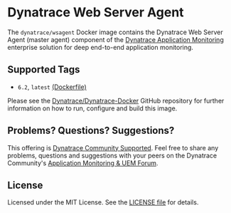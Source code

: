 # Dynatrace Web Server Agent

The `dynatrace/wsagent` Docker image contains the Dynatrace Web Server Agent (master agent) component of the [Dynatrace Application Monitoring](http://www.dynatrace.com/en/products/application-monitoring.html) enterprise solution for deep end-to-end application monitoring.

## Supported Tags

- `6.2`, `latest` [(Dockerfile)](https://github.com/dynaTrace/Dynatrace-Docker/blob/master/Dynatrace-WebServer-Agent/Dockerfile)

Please see the [Dynatrace/Dynatrace-Docker](https://github.com/dynaTrace/Dynatrace-Docker/tree/master/Dynatrace-WebServer-Agent) GitHub repository for further information on how to run, configure and build this image.

## Problems? Questions? Suggestions?

This offering is [Dynatrace Community Supported](https://community.dynatrace.com/community/display/DL/Support+Levels#SupportLevels-Communitysupported/NotSupportedbyDynatrace(providedbyacommunitymember)). Feel free to share any problems, questions and suggestions with your peers on the Dynatrace Community's [Application Monitoring & UEM Forum](https://answers.dynatrace.com/spaces/146/index.html).

## License

Licensed under the MIT License. See the [LICENSE file](https://github.com/dynaTrace/Dynatrace-Docker/blob/master/LICENSE) for details.
